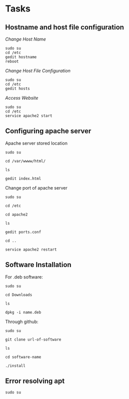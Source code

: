 # Tasks

## Hostname and host file configuration

*Change Host Name*

    sudo su
    cd /etc
    gedit hostname
    reboot

*Change Host File Configuration*

    sudo su
    cd /etc
    gedit hosts

*Access Website*

    sudo su
    cd /etc
    service apache2 start

## Configuring apache server

Apache server stored location

    sudo su 

    cd /var/wwww/html/

    ls

    gedit index.html

Change port of apache server

    sudo su

    cd /etc

    cd apache2

    ls

    gedit ports.conf

    cd ..

    service apache2 restart

## Software Installation

For .deb software:

    sudo su

    cd Downloads

    ls

    dpkg -i name.deb

Through github:

    sudo su

    git clone url-of-software

    ls

    cd software-name

    ./install

## Error resolving apt

    sudo su

    

